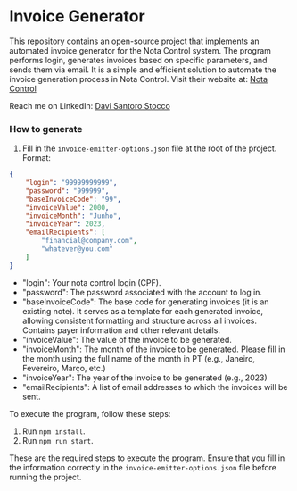# Invoice Generator
This repository contains an open-source project that implements an automated invoice generator for the Nota Control system. The program performs login, generates invoices based on specific parameters, and sends them via email. It is a simple and efficient solution to automate the invoice generation process in Nota Control. Visit their website at: [Nota Control](https://www.notacontrol.com.br/home/)<br>

Reach me on LinkedIn: [Davi Santoro Stocco](https://linkedin.com/in/davistocco)

### How to generate

1. Fill in the `invoice-emitter-options.json` file at the root of the project. Format:

```json
{
    "login": "99999999999",
    "password": "999999",
    "baseInvoiceCode": "99",
    "invoiceValue": 2000,
    "invoiceMonth": "Junho",
    "invoiceYear": 2023,
    "emailRecipients": [
        "financial@company.com",
        "whatever@you.com"
    ]
}
```
- "login": Your nota control login (CPF).
- "password": The password associated with the account to log in.
- "baseInvoiceCode": The base code for generating invoices (it is an existing note). It serves as a template for each generated invoice, allowing consistent formatting and structure across all invoices. Contains payer information and other relevant details.
- "invoiceValue": The value of the invoice to be generated.
- "invoiceMonth": The month of the invoice to be generated. Please fill in the month using the full name of the month in PT (e.g., Janeiro, Fevereiro, Março, etc.)
- "invoiceYear": The year of the invoice to be generated (e.g., 2023)
- "emailRecipients": A list of email addresses to which the invoices will be sent.

To execute the program, follow these steps:

1. Run `npm install`.
2. Run `npm run start`.

These are the required steps to execute the program. Ensure that you fill in the information correctly in the `invoice-emitter-options.json` file before running the project.
